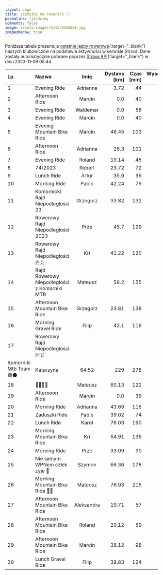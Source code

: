 ```yaml
---
layout: page
title: Jeździmy na rowerach :)
permalink: /jezdzimy
comments: false
image: assets/images/kmtb/kmtb008.jpg
imageshadow: true
---
```


Poniższa tabela prezentuje [ostatnie jazdy rowerowe](https://www.strava.com/clubs/336381){:target="_blank"} naszych klubowiczów na podstawie aktywności w serwisie Strava. Dane zostały automatycznie pobrane poprzez [Strava API](https://developers.strava.com/docs/reference/#api-Clubs-getClubActivitiesById){:target="_blank"} w dniu 2023-11-09 05:44.

Lp. | Nazwa | Imię | Dystans [km] | Czas [min] | Wysokość [m]
:--- | :--- | :---: | ---: | ---: | ---:
1|Evening Ride|Adrianna|3.72|44|35
2|Afternoon Ride|Marcin|0.0|40|
3|Evening Ride|Waldemar|0.0|56|
4|Evening Ride|Marcin|0.0|40|
5|Evening Mountain Bike Ride|Marcin|46.45|103|160
6|Afternoon Ride|Adrianna|26.3|101|264
7|Evening Ride|Roland|19.14|45|
8|74/2023|Robert|23.72|72|84
9|Lunch Ride|Artur|35.9|96|185
10|Morning Ride|Pablo|42.24|79|147
11|Komornicki Rajd Niepodległości 23|Grzegorz|33.82|132|218
12|Rowerowy Rajd Niepodległości 2023|Prze|45.7|129|272
13|Rowerowy Rajd Niepodległości 🇵🇱|Kri|41.22|120|239
14|Rajd Rowerowy Niepodległości z Komorniki MTB|Mateusz|58.2|155|323
15|Afternoon Mountain Bike Ride|Grzegorz|23.81|138|130
16|Morning Gravel Ride|Filip|42.1|116|199
17|Rowerowy Rajd Niepodległości 🇵🇱
Komorniki Mtb Team 🟢⚫|Katarzyna|64.52|229|278
18|🍂💨🍁💨|Mateusz|60.13|122|178
19|Afternoon Ride|Marcin|0.0|39|
20|Morning Ride|Adrianna|43.69|116|93
21|Zaduszki Ride|Pablo|39.02|74|142
22|Lunch Ride|Karol|76.03|190|213
23|Morning Mountain Bike Ride|Kri|54.91|136|223
24|Morning Ride|Prze|33.09|90|156
25|Nie samym WPNem człek żyje 🤣|Szymon|66.36|178|634
26|Morning Mountain Bike Ride 🍂🍁|Mateusz|76.03|215|405
27|Afternoon Mountain Bike Ride|Aleksandra|19.71|57|106
28|Afternoon Mountain Bike Ride|Roland|20.12|59|111
29|Afternoon Mountain Bike Ride|Marcin|38.12|98|366
30|Lunch Gravel Ride|Filip|39.83|124|181
